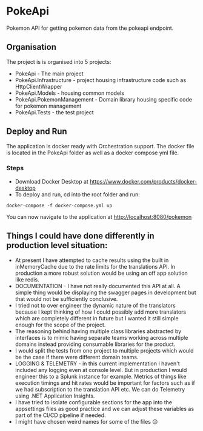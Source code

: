 # PokeApi

Pokemon API for getting pokemon data from the pokeapi endpoint.

## Organisation

The project is is organised into 5 projects:

* PokeApi - The main project
* PokeApi.Infrastructure - project housing infrastructure code such as HttpClientWrapper
* PokeApi.Models - housing common models
* PokeApi.PokemonManagement - Domain library housing specific code for pokemon management
* PokeApi.Tests - the test project

## Deploy and Run

The application is docker ready with Orchestration support. The docker file is located in the PokeApi folder as well as a docker compose yml file.

### Steps

* Download Docker Desktop at <https://www.docker.com/products/docker-desktop>
* To deploy and run, cd into the root folder and run:

```
docker-compose -f docker-compose.yml up
```

You can now navigate to the application at
<http://localhost:8080/pokemon>

## Things I could have done differently in production level situation:

* At present I have attempted to cache results using the built in inMemoryCache due to the rate limits for the translations API. In production a more robust solution would be using an off app solution like redis.
* DOCUMENTATION - I have not really documented this API at all. A simple thing would be displaying the swagger pages in development but that would not be sufficiently conclusive.
* I tried not to over engineer the dynamic nature of the translators because I kept thinking of how I could possibly add more translators which are completely different in future but I wanted it still simple enough for the scope of the project.
* The reasoning behind having multiple class libraries abstracted by interfaces is to mimic having separate teams working across multiple domains instead providing consumable libraries for the product.
* I would split the tests from one project to multiple projects which would be the case if there were different domain teams.
* LOGGING & TELEMETRY - in this current implementation I haven't included any logging even at console level. But in production I would engineer this to a Splunk instance for example. Metrics of things like execution timings and hit rates would be important for factors such as if we had subscription to the translation API etc. We can do Telemetry using .NET Application Insights.
* I have tried to isolate configurable sections for the app into the appsettings files as good practice and we can adjust these variables as part of the CI/CD pipeline if needed.
* I might have chosen weird names for some of the files 😉